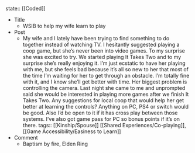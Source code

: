 state:: [[Coded]]

- Title
	- WSIB to help my wife learn to play
- Post
	- My wife and I lately have been trying to find something to do together instead of watching TV. I hesitantly suggested playing a coop game, but she’s never been into video games. To my surprise she was excited to try. We started playing It Takes Two and to my surprise she’s really enjoying it. I’m just ecstatic to have her playing with me, but she feels bad because it’s all so new to her that most of the time I’m waiting for her to get through an obstacle. I’m totally fine with it, and I know she’ll get better with time. Her biggest problem is controlling the camera. Last night she came to me and unprompted said she would be interested in playing more games after we finish It Takes Two. Any suggestions for local coop that would help her get better at learning the controls? Anything on PC, PS4 or switch would be good. Also I’d be open to it if it has cross play between those systems. I’ve also got game pass for PC so bonus points if it’s on there.
	  tags:: [[Kinship/Spouse]] [[Shared Experiences/Co-playing]], [[Game Accessibility/Easiness to Learn]]
- Comment
	- Baptism by fire, Elden Ring